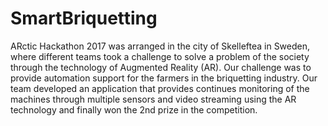 # SmartBriquetting
ARctic Hackathon 2017 was arranged in the city of Skelleftea in Sweden, where different teams took a challenge to solve a problem of the society through the technology of Augmented Reality (AR). Our challenge was to provide automation support for the farmers in the briquetting industry. Our team developed an application that provides continues monitoring of the machines through multiple sensors and video streaming using the AR technology and finally won the 2nd prize in the competition.
